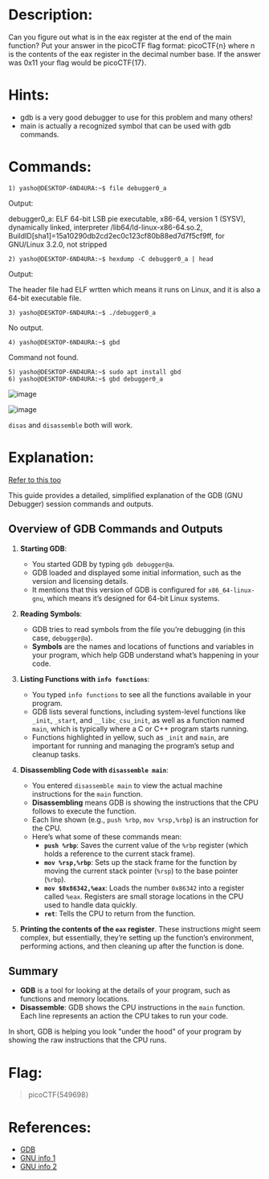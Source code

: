 # Description: 
Can you figure out what is in the eax register at the end of the main function? Put your answer in the picoCTF flag format: picoCTF{n} where n is the contents of the eax register in the decimal number base. If the answer was 0x11 your flag would be picoCTF{17}.
# Hints:
- gdb is a very good debugger to use for this problem and many others!
- main is actually a recognized symbol that can be used with gdb commands.
# Commands: 
```
1) yasho@DESKTOP-6ND4URA:~$ file debugger0_a
```
Output: 

debugger0_a: ELF 64-bit LSB pie executable, x86-64, version 1 (SYSV), dynamically linked, interpreter /lib64/ld-linux-x86-64.so.2, BuildID[sha1]=15a10290db2cd2ec0c123cf80b88ed7d7f5cf9ff, for GNU/Linux 3.2.0, not stripped
```
2) yasho@DESKTOP-6ND4URA:~$ hexdump -C debugger0_a | head
```
Output: 

The header file had ELF wrtten which means it runs on Linux, and it is also a 64-bit executable file. 

```
3) yasho@DESKTOP-6ND4URA:~$ ./debugger0_a
```
No output.
```
4) yasho@DESKTOP-6ND4URA:~$ gbd
```
Command not found.
```
5) yasho@DESKTOP-6ND4URA:~$ sudo apt install gbd
6) yasho@DESKTOP-6ND4URA:~$ gbd debugger0_a 
```
![image](https://github.com/user-attachments/assets/90909ad4-ca4f-4f44-b9ec-7cb698fe8802)

![image](https://github.com/user-attachments/assets/67eb9b6d-7bde-4e49-8e96-f54e0a00a677)

`disas` and `disassemble` both will work.


# Explanation:
[Refer to this too](https://github.com/Gulabi-Dil/cryptonite_taskphase_Yashovardhan/blob/main/Extra%20topics.md#understanding-gdb-and-elf-files)

This guide provides a detailed, simplified explanation of the GDB (GNU Debugger) session commands and outputs.

## Overview of GDB Commands and Outputs

1. **Starting GDB**:
   - You started GDB by typing `gdb debugger@a`.
   - GDB loaded and displayed some initial information, such as the version and licensing details.
   - It mentions that this version of GDB is configured for `x86_64-linux-gnu`, which means it’s designed for 64-bit Linux systems.

2. **Reading Symbols**:
   - GDB tries to read symbols from the file you’re debugging (in this case, `debugger@a`).
   - **Symbols** are the names and locations of functions and variables in your program, which help GDB understand what’s happening in your code.

3. **Listing Functions with `info functions`**:
   - You typed `info functions` to see all the functions available in your program.
   - GDB lists several functions, including system-level functions like `_init`, `_start`, and `__libc_csu_init`, as well as a function named `main`, which is typically where a C or C++ program starts running.
   - Functions highlighted in yellow, such as `_init` and `main`, are important for running and managing the program’s setup and cleanup tasks.

4. **Disassembling Code with `disassemble main`**:
   - You entered `disassemble main` to view the actual machine instructions for the `main` function.
   - **Disassembling** means GDB is showing the instructions that the CPU follows to execute the function.
   - Each line shown (e.g., `push %rbp`, `mov %rsp,%rbp`) is an instruction for the CPU.
   - Here’s what some of these commands mean:
     - **`push %rbp`**: Saves the current value of the `%rbp` register (which holds a reference to the current stack frame).
     - **`mov %rsp,%rbp`**: Sets up the stack frame for the function by moving the current stack pointer (`%rsp`) to the base pointer (`%rbp`).
     - **`mov $0x86342,%eax`**: Loads the number `0x86342` into a register called `%eax`. Registers are small storage locations in the CPU used to handle data quickly.
     - **`ret`**: Tells the CPU to return from the function.
5. **Printing the contents of the `eax` register**.
   These instructions might seem complex, but essentially, they’re setting up the function’s environment, performing actions, and then cleaning up after the function is done.


## Summary

- **GDB** is a tool for looking at the details of your program, such as functions and memory locations.
- **Disassemble**: GDB shows the CPU instructions in the `main` function. Each line represents an action the CPU takes to run your code.

In short, GDB is helping you look "under the hood" of your program by showing the raw instructions that the CPU runs.

# Flag:
>picoCTF{549698}

# References:
- [GDB](https://www.geeksforgeeks.org/gdb-step-by-step-introduction/)
- [GNU info 1](https://www.reddit.com/r/linux4noobs/comments/k740t9/what_is_gnu_what_does_gnu_stand_for_where_does_it/)
- [GNU info 2](https://www.reddit.com/r/linuxquestions/comments/1dcvvrx/eli5_what_exactly_gnulinux_and_whats_the/)
